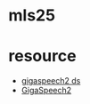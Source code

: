 # mls25

# resource

- [gigaspeech2 ds](https://huggingface.co/datasets/speechcolab/gigaspeech2)
- [GigaSpeech2](https://github.com/SpeechColab/GigaSpeech2)
